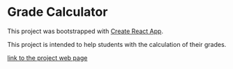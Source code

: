# Grade Calculator

This project was bootstrapped with [Create React App](https://github.com/facebook/create-react-app).

This project is intended to help students with the calculation of their grades.

[link to the project web page](https://gradecalculator-leaf44.netlify.app/)
